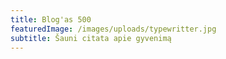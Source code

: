 ```yaml
---
title: Blog'as 500
featuredImage: /images/uploads/typewritter.jpg
subtitle: Šauni citata apie gyvenimą
---
```

